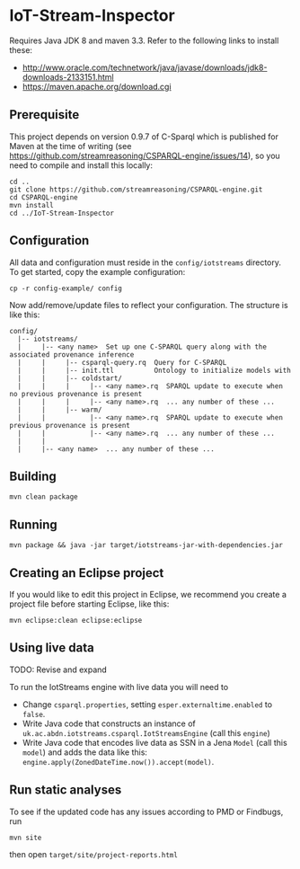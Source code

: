 # IoT-Stream-Inspector

Requires Java JDK 8 and maven 3.3. Refer to the following links to install these:
  * http://www.oracle.com/technetwork/java/javase/downloads/jdk8-downloads-2133151.html
  * https://maven.apache.org/download.cgi

## Prerequisite

This project depends on version 0.9.7 of C-Sparql which is published for Maven at the time of writing (see https://github.com/streamreasoning/CSPARQL-engine/issues/14), so you need to compile and install this locally:

```
cd ..
git clone https://github.com/streamreasoning/CSPARQL-engine.git
cd CSPARQL-engine
mvn install
cd ../IoT-Stream-Inspector
```

## Configuration

All data and configuration must reside in the ```config/iotstreams``` directory. To get started, copy the example configuration:
```
cp -r config-example/ config
```

Now add/remove/update files to reflect your configuration. The structure is like this:
```
config/
  |-- iotstreams/
  |     |-- <any name>  Set up one C-SPARQL query along with the associated provenance inference
  |     |     |-- csparql-query.rq  Query for C-SPARQL
  |     |     |-- init.ttl          Ontology to initialize models with
  |     |     |-- coldstart/
  |     |     |     |-- <any name>.rq  SPARQL update to execute when no previous provenance is present 
  |     |     |     |-- <any name>.rq  ... any number of these ... 
  |     |     |-- warm/
  |     |           |-- <any name>.rq  SPARQL update to execute when previous provenance is present 
  |     |           |-- <any name>.rq  ... any number of these ...
  |     |
  |     |-- <any name>  ... any number of these ...
```

## Building

```
mvn clean package
```

## Running

```
mvn package && java -jar target/iotstreams-jar-with-dependencies.jar
```

## Creating an Eclipse project

If you would like to edit this project in Eclipse, we recommend you create a project file before starting Eclipse, like this:
```
mvn eclipse:clean eclipse:eclipse
```

## Using live data

TODO: Revise and expand

To run the IotStreams engine with live data you will need to
  * Change ```csparql.properties```, setting ```esper.externaltime.enabled``` to ```false```.
  * Write Java code that constructs an instance of ```uk.ac.abdn.iotstreams.csparql.IotStreamsEngine``` (call this ```engine```)
  * Write Java code that encodes live data as SSN in a Jena ```Model``` (call this ```model```) and adds the data like this: ```engine.apply(ZonedDateTime.now()).accept(model)```. 

## Run static analyses

To see if the updated code has any issues according to PMD or Findbugs, run
```
mvn site
```
then open ```target/site/project-reports.html```


